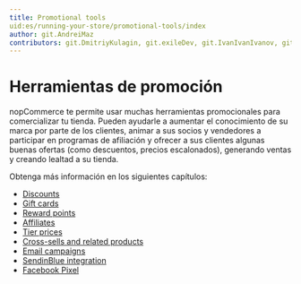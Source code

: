 ```yaml
---
title: Promotional tools
uid:es/running-your-store/promotional-tools/index
author: git.AndreiMaz
contributors: git.DmitriyKulagin, git.exileDev, git.IvanIvanIvanov, git.mariannk
---
```


# Herramientas de promoción

nopCommerce te permite usar muchas herramientas promocionales para comercializar tu tienda. Pueden ayudarle a aumentar el conocimiento de su marca por parte de los clientes, animar a sus socios y vendedores a participar en programas de afiliación y ofrecer a sus clientes algunas buenas ofertas (como descuentos, precios escalonados), generando ventas y creando lealtad a su tienda.

Obtenga más información en los siguientes capítulos:
- [Discounts](xref:es/running-your-store/promotional-tools/discounts)
- [Gift cards](xref:es/running-your-store/promotional-tools/gift-cards)
- [Reward points](xref:es/running-your-store/promotional-tools/reward-points)
- [Affiliates](xref:es/running-your-store/promotional-tools/affiliates)
- [Tier prices](xref:es/running-your-store/promotional-tools/tier-prices)
- [Cross-sells and related products](xref:es/running-your-store/promotional-tools/cross-sells-and-related-products)
- [Email campaigns](xref:es/running-your-store/promotional-tools/email-campaigns)
- [SendinBlue integration](xref:es/running-your-store/promotional-tools/sendinblue-integration/index)
- [Facebook Pixel](xref:es/running-your-store/promotional-tools/facebook-pixel)
